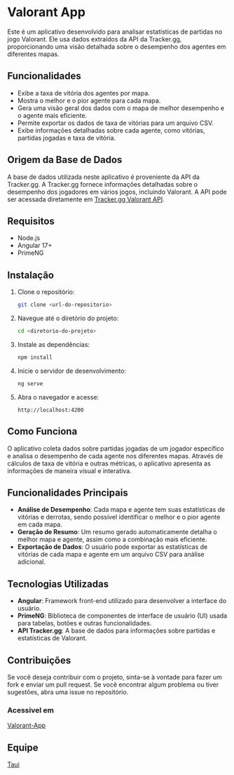 # Valorant App

Este é um aplicativo desenvolvido para analisar estatísticas de partidas no jogo Valorant. Ele usa dados extraídos da API da Tracker.gg, proporcionando uma visão detalhada sobre o desempenho dos agentes em diferentes mapas.

## Funcionalidades

- Exibe a taxa de vitória dos agentes por mapa.
- Mostra o melhor e o pior agente para cada mapa.
- Gera uma visão geral dos dados com o mapa de melhor desempenho e o agente mais eficiente.
- Permite exportar os dados de taxa de vitórias para um arquivo CSV.
- Exibe informações detalhadas sobre cada agente, como vitórias, partidas jogadas e taxa de vitória.

## Origem da Base de Dados

A base de dados utilizada neste aplicativo é proveniente da API da Tracker.gg. A Tracker.gg fornece informações detalhadas sobre o desempenho dos jogadores em vários jogos, incluindo Valorant. A API pode ser acessada diretamente em [Tracker.gg Valorant API](https://tracker.gg/valorant).

## Requisitos

- Node.js
- Angular 17+
- PrimeNG

## Instalação

1. Clone o repositório:

   ```bash
   git clone <url-do-repositorio>
   ```

2. Navegue até o diretório do projeto:

   ```bash
   cd <diretorio-do-projeto>
   ```

3. Instale as dependências:

   ```bash
   npm install
   ```

4. Inicie o servidor de desenvolvimento:

   ```bash
   ng serve
   ```

5. Abra o navegador e acesse:
   ```
   http://localhost:4200
   ```

## Como Funciona

O aplicativo coleta dados sobre partidas jogadas de um jogador específico e analisa o desempenho de cada agente nos diferentes mapas. Através de cálculos de taxa de vitória e outras métricas, o aplicativo apresenta as informações de maneira visual e interativa.

## Funcionalidades Principais

- **Análise de Desempenho**: Cada mapa e agente tem suas estatísticas de vitórias e derrotas, sendo possível identificar o melhor e o pior agente em cada mapa.
- **Geração de Resumo**: Um resumo gerado automaticamente detalha o melhor mapa e agente, assim como a combinação mais eficiente.
- **Exportação de Dados**: O usuário pode exportar as estatísticas de vitórias de cada mapa e agente em um arquivo CSV para análise adicional.

## Tecnologias Utilizadas

- **Angular**: Framework front-end utilizado para desenvolver a interface do usuário.
- **PrimeNG**: Biblioteca de componentes de interface de usuário (UI) usada para tabelas, botões e outras funcionalidades.
- **API Tracker.gg**: A base de dados para informações sobre partidas e estatísticas de Valorant.

## Contribuições

Se você deseja contribuir com o projeto, sinta-se à vontade para fazer um fork e enviar um pull request. Se você encontrar algum problema ou tiver sugestões, abra uma issue no repositório.

### Acessivel em 

[Valorant-App](https://analise-dados-vava.netlify.app/) 

## Equipe 

[Taui](https://tracker.gg/valorant)

